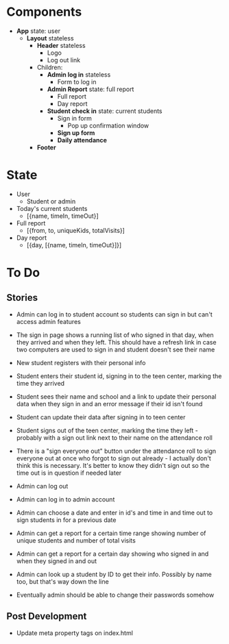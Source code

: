 # Components
* **App** state: user
  * **Layout** stateless
    * **Header** stateless
      * Logo
      * Log out link
    * Children:
      * **Admin log in** stateless
        * Form to log in
      * **Admin Report** state: full report
        * Full report
        * Day report
      * **Student check in** state: current students
        * Sign in form
          * Pop up confirmation window
        * **Sign up form**
        * **Daily attendance**
    * **Footer**

# State
* User 
  * Student or admin
* Today's current students
  * [{name, timeIn, timeOut}]
* Full report
  * [{from, to, uniqueKids, totalVisits}]
* Day report
  * [{day, [{name, timeIn, timeOut}]}]

# To Do


## Stories
* Admin can log in to student account so students can sign in but can't access admin features
* The sign in page shows a running list of who signed in that day, when they arrived and when they left. This should have a refresh link in case two computers are used to sign in and student doesn't see their name
* New student registers with their personal info
* Student enters their student id, signing in to the teen center, marking the time they arrived
* Student sees their name and school and a link to update their personal data when they sign in and an error message if their id isn't found
* Student can update their data after signing in to teen center
* Student signs out of the teen center, marking the time they left - probably with a sign out link next to their name on the attendance roll
* There is a "sign everyone out" button under the attendance roll to sign everyone out at once who forgot to sign out already - I actually don't think this is necessary. It's better to know they didn't sign out so the time out is in question if needed later
* Admin can log out

* Admin can log in to admin account
* Admin can choose a date and enter in id's and time in and time out to sign students in for a previous date
* Admin can get a report for a certain time range showing number of unique students and number of total visits
* Admin can get a report for a certain day showing who signed in and when they signed in and out
* Admin can look up a student by ID to get their info. Possibly by name too, but that's way down the line

* Eventually admin should be able to change their passwords somehow

## Post Development
* Update meta property tags on index.html